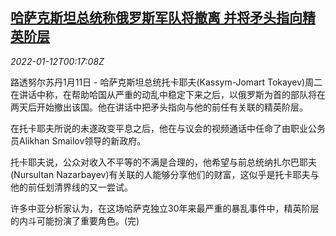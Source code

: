 <!--1641947462000-->
[哈萨克斯坦总统称俄罗斯军队将撤离 并将矛头指向精英阶层](https://cn.reuters.com/article/kazakh-0111-tues-idCNKBS2JM00U)
------

<div><i>2022-01-12T00:17:08Z</i></div><p>路透努尔苏丹1月11日 - 哈萨克斯坦总统托卡耶夫(Kassym-Jomart Tokayev)周二在讲话中称，在帮助哈国从严重的动乱中稳定下来之后，以俄罗斯为首的部队将在两天后开始撤出该国。他在讲话中把矛头指向与他的前任有关联的精英阶层。</p><p>在托卡耶夫所说的未遂政变平息之后，他在与议会的视频通话中任命了由职业公务员Alikhan Smailov领导的新政府。</p><p>托卡耶夫说，公众对收入不平等的不满是合理的，他希望与前总统纳扎尔巴耶夫(Nursultan Nazarbayev)有关联的人能够分享他们的财富，这似乎是托卡耶夫与他的前任划清界线的又一尝试。</p><p>许多中亚分析家认为，在这场哈萨克独立30年来最严重的暴乱事件中，精英阶层的内斗可能扮演了重要角色。(完)</p>
